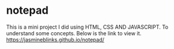 # notepad
This is a mini project I did using HTML, CSS AND JAVASCRIPT. To understand some concepts. Below is the link to view it.
https://jasmineblinks.github.io/notepad/
